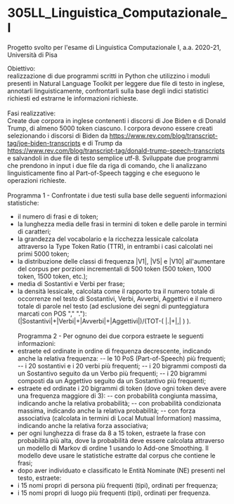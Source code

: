 # 305LL_Linguistica_Computazionale_I

Progetto svolto per l'esame di Linguistica Computazionale I, a.a. 2020-21, Università di Pisa

Obiettivo:<br>
realizzazione di due programmi scritti in Python che utilizzino i moduli presenti in Natural Language Toolkit per leggere due file di testo in inglese, annotarli linguisticamente, confrontarli sulla base degli indici statistici richiesti ed estrarne le informazioni richieste.
<br><br>
Fasi realizzative:<br>
Create due corpora in inglese contenenti i discorsi di Joe Biden e di Donald Trump, di almeno 5000 token ciascuno. I corpora devono essere creati selezionando i discorsi di Biden da https://www.rev.com/blog/transcript-tag/joe-biden-transcripts e di Trump da https://www.rev.com/blog/transcript-tag/donald-trump-speech-transcripts e salvandoli in due file di testo semplice utf-8. Sviluppate due programmi che prendono in input i due file da riga di comando, che li analizzano linguisticamente fino al Part-of-Speech tagging e che eseguono le operazioni richieste.
<br><br>
Programma 1 - Confrontate i due testi sulla base delle seguenti informazioni statistiche:
- il numero di frasi e di token;
- la lunghezza media delle frasi in termini di token e delle parole in termini di caratteri;
- la grandezza del vocabolario e la ricchezza lessicale calcolata attraverso la Type Token Ratio
(TTR), in entrambi i casi calcolati nei primi 5000 token;
- la distribuzione delle classi di frequenza |V1|, |V5| e |V10| all'aumentare del corpus per
porzioni incrementali di 500 token (500 token, 1000 token, 1500 token, etc.);
- media di Sostantivi e Verbi per frase;
- la densità lessicale, calcolata come il rapporto tra il numero totale di occorrenze nel testo di
Sostantivi, Verbi, Avverbi, Aggettivi e il numero totale di parole nel testo (ad esclusione dei segni di punteggiatura marcati con POS "," "."): (|Sostantivi|+|Verbi|+|Avverbi|+|Aggettivi|)/(TOT-( |.|+|,| ) ).
<br><br>
Programma 2 - Per ognuno dei due corpora estraete le seguenti informazioni:
- estraete ed ordinate in ordine di frequenza decrescente, indicando anche la relativa frequenza:
-- le 10 PoS (Part-of-Speech) più frequenti;
-- i 20 sostantivi e i 20 verbi più frequenti;
-- i 20 bigrammi composti da un Sostantivo seguito da un Verbo più frequenti;
-- i 20 bigrammi composti da un Aggettivo seguito da un Sostantivo più frequenti;
- estraete ed ordinate i 20 bigrammi di token (dove ogni token deve avere una frequenza maggiore di 3):
-- con probabilità congiunta massima, indicando anche la relativa probabilità;
-- con probabilità condizionata massima, indicando anche la relativa probabilità;
-- con forza associativa (calcolata in termini di Local Mutual Information) massima, indicando anche la relativa forza associativa;
- per ogni lunghezza di frase da 8 a 15 token, estraete la frase con probabilità più alta, dove la probabilità deve essere calcolata attraverso un modello di Markov di ordine 1 usando lo Add-one Smoothing. Il modello deve usare le statistiche estratte dal corpus che contiene le frasi;
- dopo aver individuato e classificato le Entità Nominate (NE) presenti nel testo, estraete: 
- i 15 nomi propri di persona più frequenti (tipi), ordinati per frequenza;
- i 15 nomi propri di luogo più frequenti (tipi), ordinati per frequenza.
